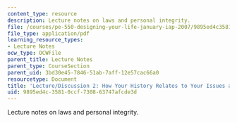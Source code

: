 ```yaml
---
content_type: resource
description: Lecture notes on laws and personal integrity.
file: /courses/pe-550-designing-your-life-january-iap-2007/9895ed4c35810ccf730863747afcde3d_notes_02.pdf
file_type: application/pdf
learning_resource_types:
- Lecture Notes
ocw_type: OCWFile
parent_title: Lecture Notes
parent_type: CourseSection
parent_uid: 3bd30e45-7846-51ab-7aff-12e57cac66a0
resourcetype: Document
title: 'Lecture/Discussion 2: How Your History Relates to Your Issues and Excuses'
uid: 9895ed4c-3581-0ccf-7308-63747afcde3d
---
```

Lecture notes on laws and personal integrity.

